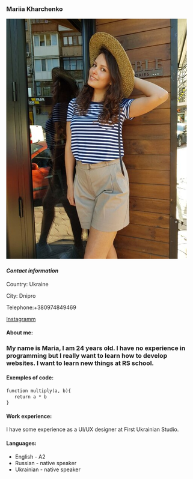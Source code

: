 ### Mariia Kharchenko

![photo](rsz_photo1573121758.jpg)

#### *Contact information*

 Country: Ukraine

City: Dnipro

Telephone:+380974849469

[Instagramm](https://www.instagram.com/mary_harchenko_/)

#### About me:
 ### My name is Maria, I am 24 years old. I have no experience in programming but I really want to learn how to develop websites. I want to learn new things at RS school.

#### Exemples of code:

```
function multiply(a, b){
   return a * b
}
```

#### Work experience:
 I have some experience as a UI/UX designer at First Ukrainian Studio.

#### Languages:
*  English - A2
*  Russian - native speaker
*  Ukrainian - native speaker